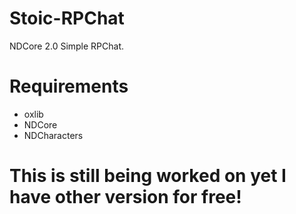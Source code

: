# Stoic-RPChat
NDCore 2.0 Simple RPChat. 

# Requirements
- oxlib
- NDCore
- NDCharacters


# This is still being worked on yet I have other version for free!
